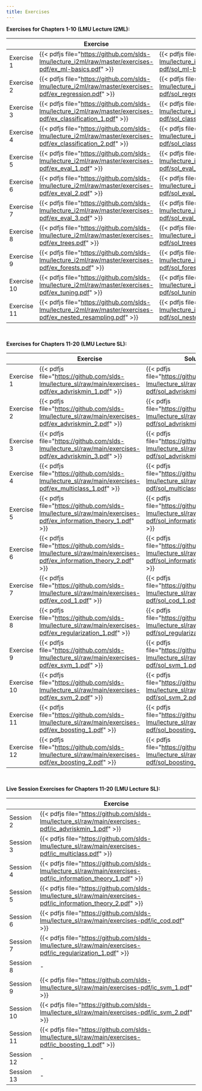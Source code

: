```yaml
---
title: Exercises
---
```


__Exercises for Chapters 1-10 (LMU Lecture I2ML):__

|            | Exercise    | Solution |          |
| ---------| -------------- | -------------| -------------|
| Exercise 1 | {{< pdfjs file="https://github.com/slds-lmu/lecture_i2ml/raw/master/exercises-pdf/ex_ml-basics.pdf" >}} | {{< pdfjs file="https://github.com/slds-lmu/lecture_i2ml/raw/master/exercises-pdf/sol_ml-basics.pdf" >}} |          |
| Exercise 2 | {{< pdfjs file="https://github.com/slds-lmu/lecture_i2ml/raw/master/exercises-pdf/ex_regression.pdf" >}} | {{< pdfjs file="https://github.com/slds-lmu/lecture_i2ml/raw/master/exercises-pdf/sol_regression.pdf" >}} | [sol_regression_py.ipynb](https://github.com/slds-lmu/lecture_i2ml/blob/master/exercises/supervised-regression/sol_regression_py.ipynb) | 
| Exercise 3 | {{< pdfjs file="https://github.com/slds-lmu/lecture_i2ml/raw/master/exercises-pdf/ex_classification_1.pdf" >}} | {{< pdfjs file="https://github.com/slds-lmu/lecture_i2ml/raw/master/exercises-pdf/sol_classification_1.pdf" >}} |          |
| Exercise 4 | {{< pdfjs file="https://github.com/slds-lmu/lecture_i2ml/raw/master/exercises-pdf/ex_classification_2.pdf" >}} | {{< pdfjs file="https://github.com/slds-lmu/lecture_i2ml/raw/master/exercises-pdf/sol_classification_2.pdf" >}} | [sol_classification_2_py.ipynb](https://github.com/slds-lmu/lecture_i2ml/blob/master/exercises/supervised-classification/sol_classification_2_py.ipynb) |
| Exercise 5 | {{< pdfjs file="https://github.com/slds-lmu/lecture_i2ml/raw/master/exercises-pdf/ex_eval_1.pdf" >}} | {{< pdfjs file="https://github.com/slds-lmu/lecture_i2ml/raw/master/exercises-pdf/sol_eval_1.pdf" >}} |          |
| Exercise 6 | {{< pdfjs file="https://github.com/slds-lmu/lecture_i2ml/raw/master/exercises-pdf/ex_eval_2.pdf" >}} | {{< pdfjs file="https://github.com/slds-lmu/lecture_i2ml/raw/master/exercises-pdf/sol_eval_2.pdf" >}} |          |
| Exercise 7 | {{< pdfjs file="https://github.com/slds-lmu/lecture_i2ml/raw/master/exercises-pdf/ex_eval_3.pdf" >}} | {{< pdfjs file="https://github.com/slds-lmu/lecture_i2ml/raw/master/exercises-pdf/sol_eval_3.pdf" >}} |          |
| Exercise 8 | {{< pdfjs file="https://github.com/slds-lmu/lecture_i2ml/raw/master/exercises-pdf/ex_trees.pdf" >}} | {{< pdfjs file="https://github.com/slds-lmu/lecture_i2ml/raw/master/exercises-pdf/sol_trees.pdf" >}} |          |
| Exercise 9 | {{< pdfjs file="https://github.com/slds-lmu/lecture_i2ml/raw/master/exercises-pdf/ex_forests.pdf" >}} | {{< pdfjs file="https://github.com/slds-lmu/lecture_i2ml/raw/master/exercises-pdf/sol_forests.pdf" >}} |          |
| Exercise 10 | {{< pdfjs file="https://github.com/slds-lmu/lecture_i2ml/raw/master/exercises-pdf/ex_tuning.pdf" >}} | {{< pdfjs file="https://github.com/slds-lmu/lecture_i2ml/raw/master/exercises-pdf/sol_tuning.pdf" >}} |          |
| Exercise 11 | {{< pdfjs file="https://github.com/slds-lmu/lecture_i2ml/raw/master/exercises-pdf/ex_nested_resampling.pdf" >}} | {{< pdfjs file="https://github.com/slds-lmu/lecture_i2ml/raw/master/exercises-pdf/sol_nested_resampling.pdf" >}} |          |

<br>

__Exercises for Chapters 11-20 (LMU Lecture SL):__

|            | Exercise    | Solution |
| ---------| -------------- | -------------|
| Exercise 1 | {{< pdfjs file="https://github.com/slds-lmu/lecture_sl/raw/main/exercises-pdf/ex_advriskmin_1.pdf" >}} | {{< pdfjs file="https://github.com/slds-lmu/lecture_sl/raw/main/exercises-pdf/sol_advriskmin_1.pdf" >}} |
| Exercise 2 | {{< pdfjs file="https://github.com/slds-lmu/lecture_sl/raw/main/exercises-pdf/ex_advriskmin_2.pdf" >}} | {{< pdfjs file="https://github.com/slds-lmu/lecture_sl/raw/main/exercises-pdf/sol_advriskmin_2.pdf" >}} |
| Exercise 3 | {{< pdfjs file="https://github.com/slds-lmu/lecture_sl/raw/main/exercises-pdf/ex_advriskmin_3.pdf" >}} | {{< pdfjs file="https://github.com/slds-lmu/lecture_sl/raw/main/exercises-pdf/sol_advriskmin_3.pdf" >}} |
| Exercise 4 | {{< pdfjs file="https://github.com/slds-lmu/lecture_sl/raw/main/exercises-pdf/ex_multiclass_1.pdf" >}} | {{< pdfjs file="https://github.com/slds-lmu/lecture_sl/raw/main/exercises-pdf/sol_multiclass_1.pdf" >}} |
| Exercise 5 | {{< pdfjs file="https://github.com/slds-lmu/lecture_sl/raw/main/exercises-pdf/ex_information_theory_1.pdf" >}} | {{< pdfjs file="https://github.com/slds-lmu/lecture_sl/raw/main/exercises-pdf/sol_information_theory_1.pdf" >}} |
| Exercise 6 | {{< pdfjs file="https://github.com/slds-lmu/lecture_sl/raw/main/exercises-pdf/ex_information_theory_2.pdf" >}} | {{< pdfjs file="https://github.com/slds-lmu/lecture_sl/raw/main/exercises-pdf/sol_information_theory_2.pdf" >}} |
| Exercise 7 | {{< pdfjs file="https://github.com/slds-lmu/lecture_sl/raw/main/exercises-pdf/ex_cod_1.pdf" >}} | {{< pdfjs file="https://github.com/slds-lmu/lecture_sl/raw/main/exercises-pdf/sol_cod_1.pdf" >}} |
| Exercise 8 | {{< pdfjs file="https://github.com/slds-lmu/lecture_sl/raw/main/exercises-pdf/ex_regularization_1.pdf" >}} | {{< pdfjs file="https://github.com/slds-lmu/lecture_sl/raw/main/exercises-pdf/sol_regularization_1.pdf" >}} |
| Exercise 9 | {{< pdfjs file="https://github.com/slds-lmu/lecture_sl/raw/main/exercises-pdf/ex_svm_1.pdf" >}} | {{< pdfjs file="https://github.com/slds-lmu/lecture_sl/raw/main/exercises-pdf/sol_svm_1.pdf" >}} |
| Exercise 10 | {{< pdfjs file="https://github.com/slds-lmu/lecture_sl/raw/main/exercises-pdf/ex_svm_2.pdf" >}} | {{< pdfjs file="https://github.com/slds-lmu/lecture_sl/raw/main/exercises-pdf/sol_svm_2.pdf" >}} |
| Exercise 11 | {{< pdfjs file="https://github.com/slds-lmu/lecture_sl/raw/main/exercises-pdf/ex_boosting_1.pdf" >}} | {{< pdfjs file="https://github.com/slds-lmu/lecture_sl/raw/main/exercises-pdf/sol_boosting_1.pdf" >}} |
| Exercise 12 | {{< pdfjs file="https://github.com/slds-lmu/lecture_sl/raw/main/exercises-pdf/ex_boosting_2.pdf" >}} | {{< pdfjs file="https://github.com/slds-lmu/lecture_sl/raw/main/exercises-pdf/sol_boosting_2.pdf" >}} |

<br>

__Live Session Exercises for Chapters 11-20 (LMU Lecture SL):__

|            | Exercise    | 
| ---------| -------------- | 
|Session 2| {{< pdfjs file="https://github.com/slds-lmu/lecture_sl/raw/main/exercises-pdf/ic_advriskmin_1.pdf" >}} | 
|Session 3| {{< pdfjs file="https://github.com/slds-lmu/lecture_sl/raw/main/exercises-pdf/ic_multiclass.pdf" >}} | 
|Session 4| {{< pdfjs file="https://github.com/slds-lmu/lecture_sl/raw/main/exercises-pdf/ic_information_theory_1.pdf" >}} | 
|Session 5| {{< pdfjs file="https://github.com/slds-lmu/lecture_sl/raw/main/exercises-pdf/ic_information_theory_2.pdf" >}} | 
|Session 6| {{< pdfjs file="https://github.com/slds-lmu/lecture_sl/raw/main/exercises-pdf/ic_cod.pdf" >}} | 
|Session 7| {{< pdfjs file="https://github.com/slds-lmu/lecture_sl/raw/main/exercises-pdf/ic_regularization_1.pdf" >}} | 
|Session 8| - | 
|Session 9| {{< pdfjs file="https://github.com/slds-lmu/lecture_sl/raw/main/exercises-pdf/ic_svm_1.pdf" >}} | 
|Session 10| {{< pdfjs file="https://github.com/slds-lmu/lecture_sl/raw/main/exercises-pdf/ic_svm_2.pdf" >}} | 
|Session 11| {{< pdfjs file="https://github.com/slds-lmu/lecture_sl/raw/main/exercises-pdf/ic_boosting_1.pdf" >}} | 
|Session 12| - | 
|Session 13| - | 

